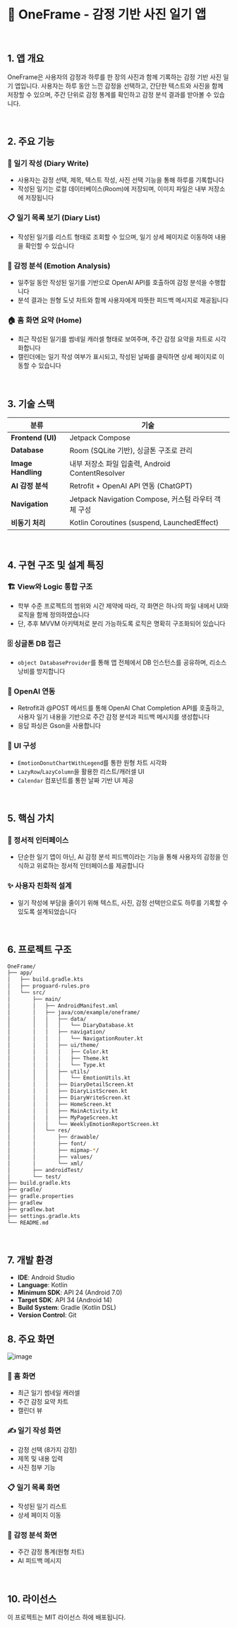 # 📱 OneFrame - 감정 기반 사진 일기 앱

<br>

## 1. 앱 개요

OneFrame은 사용자의 감정과 하루를 한 장의 사진과 함께 기록하는 감정 기반 사진 일기 앱입니다. 사용자는 하루 동안 느낀 감정을 선택하고, 간단한 텍스트와 사진을 함께 저장할 수 있으며, 주간 단위로 감정 통계를 확인하고 감정 분석 결과를 받아볼 수 있습니다.

<br>

## 2. 주요 기능

### 📝 일기 작성 (Diary Write)
- 사용자는 감정 선택, 제목, 텍스트 작성, 사진 선택 기능을 통해 하루를 기록합니다
- 작성된 일기는 로컬 데이터베이스(Room)에 저장되며, 이미지 파일은 내부 저장소에 저장됩니다

### 📋 일기 목록 보기 (Diary List)
- 작성된 일기를 리스트 형태로 조회할 수 있으며, 일기 상세 페이지로 이동하여 내용을 확인할 수 있습니다

### 🧠 감정 분석 (Emotion Analysis)
- 일주일 동안 작성된 일기를 기반으로 OpenAI API를 호출하여 감정 분석을 수행합니다
- 분석 결과는 원형 도넛 차트와 함께 사용자에게 따뜻한 피드백 메시지로 제공됩니다

### 🏠 홈 화면 요약 (Home)
- 최근 작성된 일기를 썸네일 캐러셀 형태로 보여주며, 주간 감정 요약을 차트로 시각화합니다
- 캘린더에는 일기 작성 여부가 표시되고, 작성된 날짜를 클릭하면 상세 페이지로 이동할 수 있습니다

<br>

## 3. 기술 스택

| 분류 | 기술 |
|------|------|
| **Frontend (UI)** | Jetpack Compose |
| **Database** | Room (SQLite 기반), 싱글톤 구조로 관리 |
| **Image Handling** | 내부 저장소 파일 입출력, Android ContentResolver |
| **AI 감정 분석** | Retrofit + OpenAI API 연동 (ChatGPT) |
| **Navigation** | Jetpack Navigation Compose, 커스텀 라우터 객체 구성 |
| **비동기 처리** | Kotlin Coroutines (suspend, LaunchedEffect) |

<br>

## 4. 구현 구조 및 설계 특징

### 🏗️ View와 Logic 통합 구조
- 학부 수준 프로젝트의 범위와 시간 제약에 따라, 각 화면은 하나의 파일 내에서 UI와 로직을 함께 정의하였습니다
- 단, 추후 MVVM 아키텍처로 분리 가능하도록 로직은 명확히 구조화되어 있습니다

### 🗄️ 싱글톤 DB 접근
- `object DatabaseProvider`를 통해 앱 전체에서 DB 인스턴스를 공유하며, 리소스 낭비를 방지합니다

### 🤖 OpenAI 연동
- Retrofit과 @POST 메서드를 통해 OpenAI Chat Completion API를 호출하고, 사용자 일기 내용을 기반으로 주간 감정 분석과 피드백 메시지를 생성합니다
- 응답 파싱은 Gson을 사용합니다

### 🎨 UI 구성
- `EmotionDonutChartWithLegend`를 통한 원형 차트 시각화
- `LazyRow`/`LazyColumn`을 활용한 리스트/캐러셀 UI
- `Calendar` 컴포넌트를 통한 날짜 기반 UI 제공

<br>

## 5. 핵심 가치

### 💝 정서적 인터페이스
- 단순한 일기 앱이 아닌, AI 감정 분석 피드백이라는 기능을 통해 사용자의 감정을 인식하고 위로하는 정서적 인터페이스를 제공합니다

### ✨ 사용자 친화적 설계
- 일기 작성에 부담을 줄이기 위해 텍스트, 사진, 감정 선택만으로도 하루를 기록할 수 있도록 설계되었습니다

<br>

## 6. 프로젝트 구조

```bash
OneFrame/
├── app/
│   ├── build.gradle.kts
│   ├── proguard-rules.pro
│   └── src/
│       ├── main/
│       │   ├── AndroidManifest.xml
│       │   ├── java/com/example/oneframe/
│       │   │   ├── data/
│       │   │   │   └── DiaryDatabase.kt
│       │   │   ├── navigation/
│       │   │   │   └── NavigationRouter.kt
│       │   │   ├── ui/theme/
│       │   │   │   ├── Color.kt
│       │   │   │   ├── Theme.kt
│       │   │   │   └── Type.kt
│       │   │   ├── utils/
│       │   │   │   └── EmotionUtils.kt
│       │   │   ├── DiaryDetailScreen.kt
│       │   │   ├── DiaryListScreen.kt
│       │   │   ├── DiaryWriteScreen.kt
│       │   │   ├── HomeScreen.kt
│       │   │   ├── MainActivity.kt
│       │   │   ├── MyPageScreen.kt
│       │   │   └── WeeklyEmotionReportScreen.kt
│       │   └── res/
│       │       ├── drawable/
│       │       ├── font/
│       │       ├── mipmap-*/
│       │       ├── values/
│       │       └── xml/
│       ├── androidTest/
│       └── test/
├── build.gradle.kts
├── gradle/
├── gradle.properties
├── gradlew
├── gradlew.bat
├── settings.gradle.kts
└── README.md
```

<br>

## 7. 개발 환경

- **IDE**: Android Studio
- **Language**: Kotlin
- **Minimum SDK**: API 24 (Android 7.0)
- **Target SDK**: API 34 (Android 14)
- **Build System**: Gradle (Kotlin DSL)
- **Version Control**: Git

## 8. 주요 화면
![image](https://github.com/user-attachments/assets/e2682e99-c5b2-4f65-abc7-046220617030)


### 📱 홈 화면
- 최근 일기 썸네일 캐러셀
- 주간 감정 요약 차트
- 캘린더 뷰

### ✍️ 일기 작성 화면
- 감정 선택 (8가지 감정)
- 제목 및 내용 입력
- 사진 첨부 기능


### 📋 일기 목록 화면
- 작성된 일기 리스트
- 상세 페이지 이동

### 🧠 감정 분석 화면
- 주간 감정 통계(원형 차트)
- AI 피드백 메시지

<br>

## 10. 라이선스

이 프로젝트는 MIT 라이선스 하에 배포됩니다.